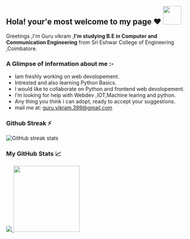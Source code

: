 ## Hola! your'e most welcome to my page ❤ <img src=https://dribbble.com/shots/4171367-Coding-Freak width="50px"> ##


<italic>Greetings ,I'm Guru vikram ,<strong>I'm studying B.E in Computer and Communication Engineering</strong> from Sri Eshwar College of Engineering ,Coimbatore.</italic>
 

### A Glimpse of information about me :- ###
-  Iam freshly working on web devolopement.
-  Intrested and also learning Python Basics.
-  I would like to collaborate on Python and frontend web devolopement. 
-  I’m looking for help with Webdev ,IOT,Machine learing and python. 
-  Any thing you think i can adopt, ready to accept your suggestions.
-  mail me at: guru.vikram.399@gmail.com


<h3>Github Streak ⚡</h3>

![GitHub streak stats](https://github-readme-streak-stats.herokuapp.com/?user=GuruVikram02&theme=tokyonight)  

<h3>My GitHub Stats 📈</h3>
<a href="https://github.com/GuruVikram02">
  <img  src="https://github-readme-stats.vercel.app/api?username=GuruVikram02&theme=jolly&show_icons=true&count_private=true" />
  <img height="180em" src="https://github-readme-stats.vercel.app/api/top-langs/?username=GuruVikram02&theme=jolly&layout=compact" />

</a>                        
